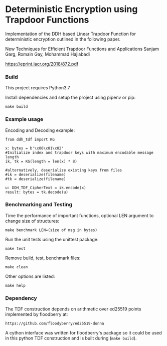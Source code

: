 # Deterministic Encryption using Trapdoor Functions

Implementation of the DDH based Linear Trapdoor Function for deterministic encryption outlined in the following paper.

New Techniques for Efficient Trapdoor Functions and Applications
Sanjam Garg, Romain Gay, Mohammad Hajiabadi

https://eprint.iacr.org/2018/872.pdf


### Build

This project requires Python3.7

Install dependencies and setup the project using pipenv or pip:
    
    make build


### Example usage

Encoding and Decoding example:
    
    from ddh_tdf import KG

    x: bytes = b'\x00\x01\x02'
    #Initialize index and trapdoor keys with maximum encodable message length
    ik, tk = KG(length = len(x) * 8)

    #alternatively, deserialize existing keys from files
    #ik = deserialize(filename)
    #tk = deserialize(filename)
  
    u: DDH_TDF_CipherText = ik.encode(x)
    result: bytes = tk.decode(u)

### Benchmarking and Testing

Time the performance of important functions, optional LEN argument to change size of structures:

    make benchmark LEN=(size of msg in bytes)


Run the unit tests using the unittest package:

    make test


Remove build, test, benchmark files:

    make clean


Other options are listed:

    make help


### Dependency

The TDF construction depends on arithmetic over ed25519 points implemented by floodberry at:

    https://github.com/floodyberry/ed25519-donna

A cython interface was written for floodberry's package so it could be used in this python TDF construction and is built during (`make build`).
